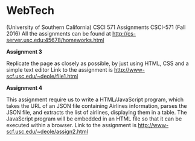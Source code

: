 # WebTech
(University of Southern California) CSCI 571 Assignments 
CSCI-571 (Fall 2016)
All the assignments can be found at http://cs-server.usc.edu:45678/homeworks.html

<b>Assignment 3</b>

Replicate the page as closely as possible, by just using HTML, CSS and a simple text editor
Link to the assignment is http://www-scf.usc.edu/~deole/file1.html

<b>Assignment 4</b>

This assignment require us to write a HTML/JavaScript program, which takes the URL of an JSON file containing Airlines information, parses the JSON file, and extracts the list of airlines, displaying them in a table. The JavaScript program will be embedded in an HTML file so that it can be executed within a browser.
Link to the assignment is http://www-scf.usc.edu/~deole/assign2.html



